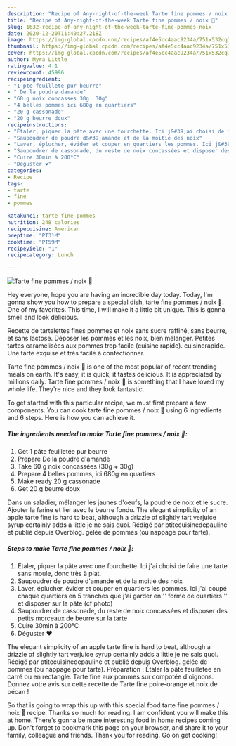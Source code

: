 ```yaml
---
description: "Recipe of Any-night-of-the-week Tarte fine pommes / noix 🍎"
title: "Recipe of Any-night-of-the-week Tarte fine pommes / noix 🍎"
slug: 1632-recipe-of-any-night-of-the-week-tarte-fine-pommes-noix
date: 2020-12-20T11:40:27.218Z
image: https://img-global.cpcdn.com/recipes/af4e5cc4aac9234a/751x532cq70/tarte-fine-pommes-noix-🍎-photo-principale-de-la-recette.jpg
thumbnail: https://img-global.cpcdn.com/recipes/af4e5cc4aac9234a/751x532cq70/tarte-fine-pommes-noix-🍎-photo-principale-de-la-recette.jpg
cover: https://img-global.cpcdn.com/recipes/af4e5cc4aac9234a/751x532cq70/tarte-fine-pommes-noix-🍎-photo-principale-de-la-recette.jpg
author: Myra Little
ratingvalue: 4.1
reviewcount: 45996
recipeingredient:
- "1 pte feuillete pur beurre"
- " De la poudre damande"
- "60 g noix concasses 30g  30g"
- "4 belles pommes ici 680g en quartiers"
- "20 g cassonade"
- "20 g beurre doux"
recipeinstructions:
- "Étaler, piquer la pâte avec une fourchette. Ici j&#39;ai choisi de faire une tarte sans moule, donc très à plat."
- "Saupoudrer de poudre d&#39;amande et de la moitié des noix"
- "Laver, éplucher, évider et couper en quartiers les pommes. Ici j&#39;ai coupé chaque quartiers en 5 tranches que j&#39;ai garder en &#39;&#39; forme de quartiers &#39;&#39; et disposer sur la pâte (cf photo)"
- "Saupoudrer de cassonade, du reste de noix concassées et disposer des petits morceaux de beurre sur la tarte"
- "Cuire 30min à 200°C"
- "Déguster ❤️"
categories:
- Recipe
tags:
- tarte
- fine
- pommes

katakunci: tarte fine pommes 
nutrition: 248 calories
recipecuisine: American
preptime: "PT31M"
cooktime: "PT59M"
recipeyield: "1"
recipecategory: Lunch

---
```



![Tarte fine pommes / noix 🍎](https://img-global.cpcdn.com/recipes/af4e5cc4aac9234a/751x532cq70/tarte-fine-pommes-noix-🍎-photo-principale-de-la-recette.jpg)

Hey everyone, hope you are having an incredible day today. Today, I'm gonna show you how to prepare a special dish, tarte fine pommes / noix 🍎. One of my favorites. This time, I will make it a little bit unique. This is gonna smell and look delicious.

Recette de tartelettes fines pommes et noix sans sucre raffiné, sans beurre, et sans lactose. Déposer les pommes et les noix, bien mélanger. Petites tartes caramélisées aux pommes trop facile (cuisine rapide). cuisinerapide. Une tarte exquise et très facile à confectionner.

Tarte fine pommes / noix 🍎 is one of the most popular of recent trending meals on earth. It's easy, it is quick, it tastes delicious. It is appreciated by millions daily. Tarte fine pommes / noix 🍎 is something that I have loved my whole life. They're nice and they look fantastic.


To get started with this particular recipe, we must first prepare a few components. You can cook tarte fine pommes / noix 🍎 using 6 ingredients and 6 steps. Here is how you can achieve it.

<!--inarticleads1-->

##### The ingredients needed to make Tarte fine pommes / noix 🍎:

1. Get 1 pâte feuilletée pur beurre
1. Prepare  De la poudre d&#39;amande
1. Take 60 g noix concassées (30g + 30g)
1. Prepare 4 belles pommes, ici 680g en quartiers
1. Make ready 20 g cassonade
1. Get 20 g beurre doux


Dans un saladier, mélanger les jaunes d&#39;oeufs, la poudre de noix et le sucre. Ajouter la farine et lier avec le beurre fondu. The elegant simplicity of an apple tarte fine is hard to beat, although a drizzle of slightly tart verjuice syrup certainly adds a little je ne sais quoi. Rédigé par ptitecuisinedepauline et publié depuis Overblog. gelée de pommes (ou nappage pour tarte). 

<!--inarticleads2-->

##### Steps to make Tarte fine pommes / noix 🍎:

1. Étaler, piquer la pâte avec une fourchette. Ici j&#39;ai choisi de faire une tarte sans moule, donc très à plat.
1. Saupoudrer de poudre d&#39;amande et de la moitié des noix
1. Laver, éplucher, évider et couper en quartiers les pommes. Ici j&#39;ai coupé chaque quartiers en 5 tranches que j&#39;ai garder en &#39;&#39; forme de quartiers &#39;&#39; et disposer sur la pâte (cf photo)
1. Saupoudrer de cassonade, du reste de noix concassées et disposer des petits morceaux de beurre sur la tarte
1. Cuire 30min à 200°C
1. Déguster ❤️


The elegant simplicity of an apple tarte fine is hard to beat, although a drizzle of slightly tart verjuice syrup certainly adds a little je ne sais quoi. Rédigé par ptitecuisinedepauline et publié depuis Overblog. gelée de pommes (ou nappage pour tarte). Préparation : Étaler la pâte feuilletée en carré ou en rectangle. Tarte fine aux pommes sur compotée d&#39;oignons. Donnez votre avis sur cette recette de Tarte fine poire-orange et noix de pécan ! 

So that is going to wrap this up with this special food tarte fine pommes / noix 🍎 recipe. Thanks so much for reading. I am confident you will make this at home. There's gonna be more interesting food in home recipes coming up. Don't forget to bookmark this page on your browser, and share it to your family, colleague and friends. Thank you for reading. Go on get cooking!
